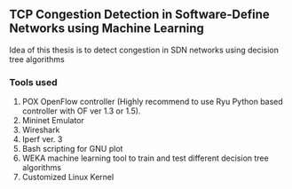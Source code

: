 ## TCP Congestion Detection in Software-Define Networks using Machine Learning

Idea of this thesis is to detect congestion in SDN networks using decision tree algorithms

### Tools used


1. POX OpenFlow controller (Highly recommend to use Ryu Python based controller with OF ver 1.3 or 1.5).
2. Mininet Emulator
3. Wireshark
4. Iperf ver. 3
5. Bash scripting for GNU plot
6. WEKA machine learning tool to train and test different decision tree algorithms 
7. Customized Linux Kernel